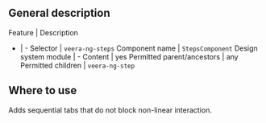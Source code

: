 ## General description

Feature | Description
- | -
Selector | `veera-ng-steps`
Component name | `StepsComponent`
Design system module | -
Content | yes
Permitted parent/ancestors | any
Permitted children | `veera-ng-step`

## Where to use

Adds sequential tabs that do not block non-linear interaction.
